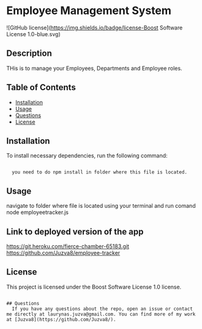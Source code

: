 # Employee Management System
  ![GitHub license](https://img.shields.io/badge/license-Boost Software License 1.0-blue.svg)
## Description

  THis is to manage your Employees, Departments and Employee roles. 

## Table of Contents
  * [Installation](#Installation)
  * [Usage](#Usage)
  * [Questions](#questions)
  * [License](#license)

## Installation

  To install necessary dependencies, run the following command:
```

  you need to do npm install in folder where this file is located. 

```
## Usage

navigate to folder where file is located using your terminal and run comand node employeetracker.js

## Link to deployed version of the app

 https://git.heroku.com/fierce-chamber-65183.git
 https://github.com/Juzva8/employee-tracker

## License
  This project is licensed under the Boost Software License 1.0 license.
```

## Questions
  If you have any questions about the repo, open an issue or contact me directly at laurynas.juzva@gmail.com. You can find more of my work at [Juzva8](https://github.com/Juzva8/).
  